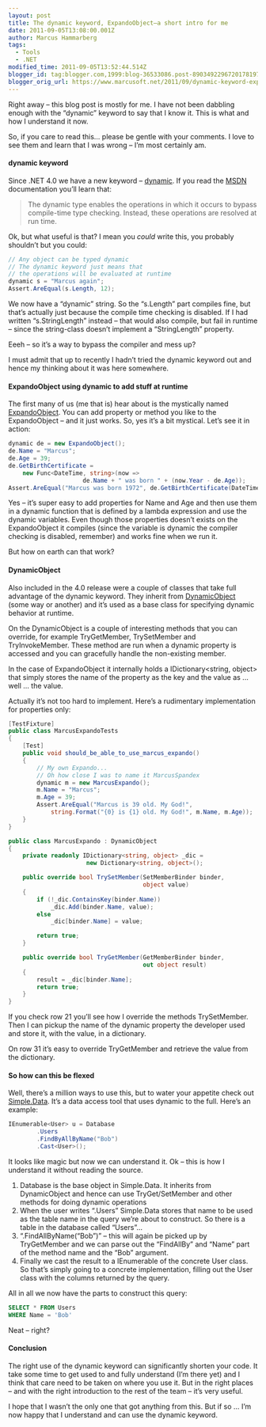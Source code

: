 ```yaml
---
layout: post
title: The dynamic keyword, ExpandoObject–a short intro for me
date: 2011-09-05T13:08:00.001Z
author: Marcus Hammarberg
tags:
  - Tools
  - .NET
modified_time: 2011-09-05T13:52:44.514Z
blogger_id: tag:blogger.com,1999:blog-36533086.post-8903492296720178197
blogger_orig_url: https://www.marcusoft.net/2011/09/dynamic-keyword-expandoobjecta-short.html
---
```


Right away – this blog post is mostly for me. I have not been dabbling enough with the “dynamic” keyword to say that I know it. This is what and how I understand it now.

So, if you care to read this… please be gentle with your comments. I love to see them and learn that I was wrong – I’m most certainly am.

#### dynamic keyword

Since .NET 4.0 we have a new keyword – [dynamic](http://msdn.microsoft.com/en-us/library/dd264741.aspx). If you read the [MSDN](http://msdn.microsoft.com/) documentation you’ll learn that:

> The dynamic type enables the operations in which it occurs to bypass compile-time type checking. Instead, these operations are resolved at run time.

Ok, but what useful is that? I mean you _could_ write this, you probably shouldn’t but you could:

```csharp
// Any object can be typed dynamic
// The dynamic keyword just means that
// the operations will be evaluated at runtime
dynamic s = "Marcus again";
Assert.AreEqual(s.Length, 12);
```

We now have a “dynamic” string. So the “s.Length” part compiles fine, but that’s actually just because the compile time checking is disabled. If I had written “s.StringLength” instead – that would also compile, but fail in runtime – since the string-class doesn’t implement a “StringLength” property.

Eeeh – so it’s a way to bypass the compiler and mess up?

I must admit that up to recently I hadn’t tried the dynamic keyword out and hence my thinking about it was here somewhere.

#### ExpandoObject using dynamic to add stuff at runtime

The first many of us (me that is) hear about is the mystically named [ExpandoObject](http://msdn.microsoft.com/en-us/library/system.dynamic.expandoobject.aspx). You can add property or method you like to the ExpandoObject – and it just works. So, yes it’s a bit mystical. Let’s see it in action:

```csharp
dynamic de = new ExpandoObject();
de.Name = "Marcus";
de.Age = 39;
de.GetBirthCertificate =
    new Func<DateTime, string>(now =>
                     de.Name + " was born " + (now.Year - de.Age));
Assert.AreEqual("Marcus was born 1972", de.GetBirthCertificate(DateTime.Now));
```

Yes – it’s super easy to add properties for Name and Age and then use them in a dynamic function that is defined by a lambda expression and use the dynamic variables. Even though those properties doesn’t exists on the ExpandoObject it compiles (since the variable is dynamic the compiler checking is disabled, remember) and works fine when we run it.

But how on earth can that work?

#### DynamicObject

Also included in the 4.0 release were a couple of classes that take full advantage of the dynamic keyword. They inherit from [DynamicObject](http://msdn.microsoft.com/en-us/library/system.dynamic.dynamicobject.aspx) (some way or another) and it’s used as a base class for specifying dynamic behavior at runtime.

On the DynamicObject is a couple of interesting methods that you can override, for example TryGetMember, TrySetMember and TryInvokeMember. These method are run when a dynamic property is accessed and you can gracefully handle the non-existing member.

In the case of ExpandoObject it internally holds a IDictionary<string, object> that simply stores the name of the property as the key and the value as ... well … the value.

Actually it’s not too hard to implement. Here’s a rudimentary implementation for properties only:

```csharp
[TestFixture]
public class MarcusExpandoTests
{
    [Test]
    public void should_be_able_to_use_marcus_expando()
    {
        // My own Expando...
        // Oh how close I was to name it MarcusSpandex
        dynamic m = new MarcusExpando();
        m.Name = "Marcus";
        m.Age = 39;
        Assert.AreEqual("Marcus is 39 old. My God!",
            string.Format("{0} is {1} old. My God!", m.Name, m.Age));
    }
}

public class MarcusExpando : DynamicObject
{
    private readonly IDictionary<string, object> _dic =
                      new Dictionary<string, object>();

    public override bool TrySetMember(SetMemberBinder binder,
                                      object value)
    {
        if (!_dic.ContainsKey(binder.Name))
            _dic.Add(binder.Name, value);
        else
            _dic[binder.Name] = value;

        return true;
    }

    public override bool TryGetMember(GetMemberBinder binder,
                                      out object result)
    {
        result = _dic[binder.Name];
        return true;
    }
}
```

If you check row 21 you’ll see how I override the methods TrySetMember. Then I can pickup the name of the dynamic property the developer used and store it, with the value, in a dictionary.

On row 31 it’s easy to override TryGetMember and retrieve the value from the dictionary.

#### So how can this be flexed

Well, there’s a million ways to use this, but to water your appetite check out [Simple.Data](https://github.com/markrendle/Simple.Data/wiki/Finding-data). It’s a data access tool that uses dynamic to the full. Here’s an example:

```csharp
IEnumerable<User> u = Database
        .Users
        .FindByAllByName("Bob")
        .Cast<User>();
```

It looks like magic but now we can understand it. Ok – this is how I understand it without reading the source.

1. Database is the base object in Simple.Data. It inherits from DynamicObject and hence can use TryGet/SetMember and other methods for doing dynamic operations
2. When the user writes “.Users” Simple.Data stores that name to be used as the table name in the query we’re about to construct. So there is a table in the database called “Users”…
3. “.FindAllByName(“Bob”)” – this will again be picked up by TryGetMember and we can parse out the “FindAllBy” and “Name” part of the method name and the “Bob” argument.
4. Finally we cast the result to a IEnumerable of the concrete User class. So that’s simply going to a concrete implementation, filling out the User class with the columns returned by the query.

All in all we now have the parts to construct this query:

```sql
SELECT * FROM Users
WHERE Name = 'Bob'
```

Neat – right?

#### Conclusion

The right use of the dynamic keyword can significantly shorten your code. It take some time to get used to and fully understand (I’m there yet) and I think that care need to be taken on where you use it. But in the right places – and with the right introduction to the rest of the team – it’s very useful.

I hope that I wasn’t the only one that got anything from this. But if so … I’m now happy that I understand and can use the dynamic keyword.
